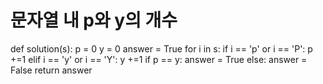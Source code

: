 # 문자열 내 p와 y의 개수

def solution(s):
    p = 0
    y = 0
    answer = True
    for i in s:
        if i == 'p' or i == 'P':
            p +=1
        elif i == 'y' or i == 'Y':
            y +=1
    if p == y:
        answer = True
    else:
        answer = False
    return answer